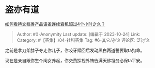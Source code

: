 # 盗亦有道
[如何看待文档类产品语雀连续宕机超过4个小时之久？](https://www.zhihu.com/question/627448953/answer/3262292209)

> Author: #0-Anonymity
> Last update: [编辑于 2023-10-24]
> Link:
> Category: #【答集】/04-社科答集
> Tag: #6-其它/杂论
> 评论区:
> 泛讨论:

之前是拿刀架脖子夺走你儿子，你咬牙赎回后发动黑白两道誓要取ta狗命。

现在是亲自跟你生个闺女养起，你交费探视外祷告满天佛祖务必保ta平安。
